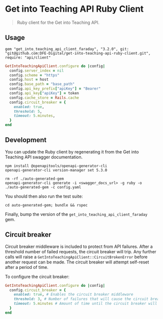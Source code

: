 # Get into Teaching API Ruby Client

> Ruby client for the Get into Teaching API.

## Usage

```
gem "get_into_teaching_api_client_faraday", "3.2.0", git: "git@github.com:DFE-Digital/get-into-teaching-api-ruby-client.git", require: "api/client"
```

```ruby
GetIntoTeachingApiClient.configure do |config|
  config.server_index = nil
  config.scheme = "https"
  config.host = host
  config.base_path = "base_path"
  config.api_key_prefix["apiKey"] = "Bearer"
  config.api_key["apiKey"] = token
  config.cache_store = Rails.cache
  config.circuit_breaker = {
    enabled: true,
    threshold: 5,
    timeout: 5.minutes,
  }
end
```

## Development

You can update the Ruby client by regenerating it from the Get into Teaching API swagger documentation.

```
npm install @openapitools/openapi-generator-cli
openapi-generator-cli version-manager set 5.3.0
```

```
rm -rf ./auto-generated-gem
openapi-generator-cli generate -i <swagger_docs_url> -g ruby -o ./auto-generated-gem -c config.yaml
```

You should then also run the test suite:

```
cd auto-generated-gem; bundle && rspec
```

Finally, bump the version of the `get_into_teaching_api_client_faraday` gem.

## Circuit breaker

Circuit breaker middleware is included to protect from API failures. After a threshold number of failed requests, the circuit breaker will trip. Any further calls will raise a `GetIntoTeachingApiClient::CircuitBrokenError` before another request can be made. The circuit breaker will attempt self-reset after a period of time.

To configure the circuit breaker:

```ruby
GetIntoTeachingApiClient.configure do |config|
  config.circuit_breaker = {
    enabled: true, # Enables the circuit breaker middleware
    threshold: 3, # Number of failures that will cause the circuit breaker to trip
    timeout: 5.minutes # Amount of time until the circuit breaker will attempt to recover
  }
end
```
